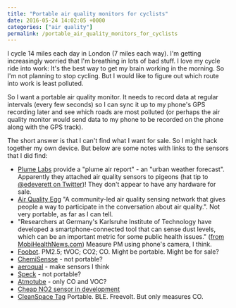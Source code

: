 ```yaml
---
title: "Portable air quality monitors for cyclists"
date: 2016-05-24 14:02:05 +0000
categories: ["air quality"]
permalink: /portable_air_quality_monitors_for_cyclists
---
```

I cycle 14 miles each day in London (7 miles each way). I'm getting
increasingly worried that I'm breathing in lots of bad stuff. I love my
cycle ride into work: It's the best way to get my brain working in the
morning. So I'm not planning to stop cycling. But I would like to figure
out which route into work is least polluted.

So I want a portable air quality monitor. It needs to record data at
regular intervals (every few seconds) so I can sync it up to my phone's
GPS recording later and see which roads are most polluted (or perhaps
the air quality monitor would send data to my phone to be recorded on
the phone along with the GPS track).

The short answer is that I can't find what I want for sale. So I might
hack together my own device. But below are some notes with links to the
sensors that I did find:

-   [Plume Labs](https://www.plumelabs.com/) provide a "plume air
    report" - an "urban weather forecast". Apparently they attached air
    quality sensors to pigeons (hat tip to [@edeverett on
    Twitter](https://twitter.com/edeverett/status/735104832365862912))!
    They don't appear to have any hardware for sale.
-   [Air Quality Egg](http://airqualityegg.com/) "A community-led air
    quality sensing network that gives people a way to participate in
    the conversation about air quality.". Not very portable, as far as I
    can tell.
-   "Researchers at Germany's Karlsruhe Institute of Technology have
    developed a smartphone-connected tool that can sense dust levels,
    which can be an important metric for some public health issues."
    ([from
    MobiHealthNews.com](http://mobihealthnews.com/34856/researchers-develop-smartphone-based-air-quality-tool-for-public-health/))
    Measure PM using phone's camera, I think.
-   [Foobot](http://foobot.io/). PM2.5; tVOC; CO2; CO. Might
    be portable. Might be for sale?
-   [ChemiSensse](http://chemisense.co/) - not portable?
-   [aeroqual](http://www.aeroqual.com/) - make sensors I think
-   [Speck](http://www.gizmag.com/speck-indoor-air-monitor/36575/?li_source=LI&li_medium=default-widget) -
    not portable?
-   [Atmotube](http://www.gizmag.com/atmotube-pollution-monitor-air-quality/40438/?li_source=LI&li_medium=default-widget) -
    only CO and VOC?
-   [Cheap NO2 sensor in
    development](http://www.gizmag.com/nitrogen-dioxide-sensor/40082/)
-   [CleanSpace Tag](https://store.clean.space/) Portable.
    BLE. Freevolt. But only measures CO.


